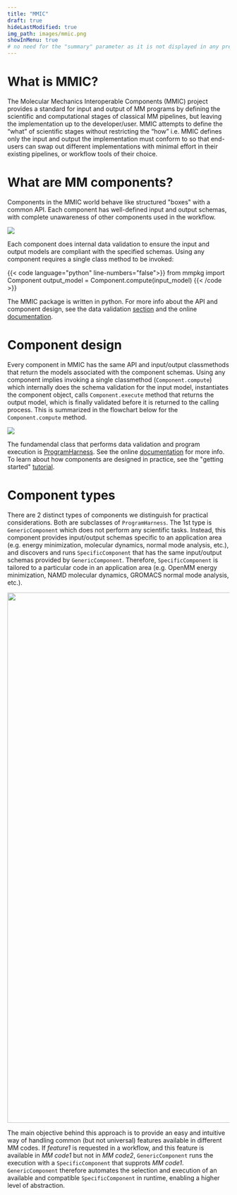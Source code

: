```yaml
---
title: "MMIC"
draft: true
hideLastModified: true
img_path: images/mmic.png
showInMenu: true
# no need for the "summary" parameter as it is not displayed in any previews
---
```



# What is MMIC?
The Molecular Mechanics Interoperable Components (MMIC) project provides a standard for input and output of MM programs by defining the scientific and computational stages of classical MM pipelines, but leaving the implementation up to the developer/user. MMIC attempts to define the “what” of scientific stages without restricting the “how” i.e. MMIC defines only the input and output the implementation must conform to so that end-users can swap out different implementations with minimal effort in their existing pipelines, or workflow tools of their choice.


# What are MM components?
Components in the MMIC world behave like structured "boxes" with a common API. Each component has well-defined input and output schemas, with complete unawareness of other components used in the workflow.

<p class="aligncenter">
<img src="/images/component.png">
</p>

Each component does internal data validation to ensure the input and output models are compliant with the specified schemas. Using any component requires a single class method to be invoked:

{{< code language="python" line-numbers="false">}}
from mmpkg import Component
output_model = Component.compute(input_model) 
{{< /code >}}


The MMIC package is written in python. For more info about the API and component design, see the data validation <a href="#data_valid">section</a> and the online <a href="https://github.com/MolSSI/MMIC">documentation</a>.

# Component design
Every component in MMIC has the same API and input/output classmethods that return the models associated with the component schemas. Using any component implies invoking a single classmethod (`Component.compute`) which internally does the schema validation for the input model, instantiates the component object, calls `Component.execute` method that returns the output model, which is finally validated before it is returned to the calling process. This is summarized in the flowchart below for the `Component.compute` method.

<p class="aligncenter">
<img src="/images/mmic_flowchart.svg">
</p>

The fundamendal class that performs data validation and program execution is [ProgramHarness](https://github.com/MolSSI/mmic/blob/main/mmic/components/base/base_component.py#L8). See the online <a href="https://github.com/MolSSI/MMIC">documentation</a> for more info. To learn about how components are designed in practice, see the "getting started" [tutorial](/tutorials/getting_started).

# Component types
There are 2 distinct types of components we distinguish for practical considerations. Both are subclasses of `ProgramHarness`. The 1st type is `GenericComponent` which does not perform any scientific tasks. Instead, this component provides input/output schemas specific to an application area (e.g. energy minimization, molecular dynamics, normal mode analysis, etc.), and discovers and runs `SpecificComponent` that has the same input/output schemas provided by `GenericComponent`. Therefore, `SpecificComponent` is tailored to a particular code in an application area (e.g. OpenMM energy minimization, NAMD molecular dynamics, GROMACS normal mode analysis, etc.). 


<p class="aligncenter">
<img src="/images/classes.png" width="1200">
</p>

The main objective behind this approach is to provide an easy and intuitive way of handling common (but not universal) features available in different MM codes. If *feature1* is requested in a workflow, and this feature is available in *MM code1* but not in *MM code2*, `GenericComponent` runs the execution with a `SpecificComponent` that supprots *MM code1*. `GenericComponent` therefore automates the selection and execution of an available and compatible `SpecificComponent` in runtime, enabling a higher level of abstraction.
